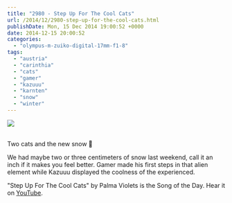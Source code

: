 ```yaml
---
title: "2980 - Step Up For The Cool Cats"
url: /2014/12/2980-step-up-for-the-cool-cats.html
publishDate: Mon, 15 Dec 2014 19:00:52 +0000
date: 2014-12-15 20:00:52
categories: 
  - "olympus-m-zuiko-digital-17mm-f1-8"
tags: 
  - "austria"
  - "carinthia"
  - "cats"
  - "gamer"
  - "kazuuu"
  - "karnten"
  - "snow"
  - "winter"
---
```

<div class="container">
<div class="center"><a target="_blank" href="https://d25zfm9zpd7gm5.cloudfront.net/1200x1200/2014/20141205_080944_lr.jpg"><img src="https://d25zfm9zpd7gm5.cloudfront.net/0600x0600/2014/20141205_080944_lr.jpg" /></a></div>
</div>
<br />

Two cats and the new snow 🙂

We had maybe two or three centimeters of snow last weekend, call it an inch if it makes you feel better. Gamer made his first steps in that alien element while Kazuuu displayed the coolness of the experienced.

"Step Up For The Cool Cats" by Palma Violets is the Song of the Day. Hear it on <a href="https://www.youtube.com/watch?v=TGaT7aCgsTA" target="_blank">YouTube</a>.
